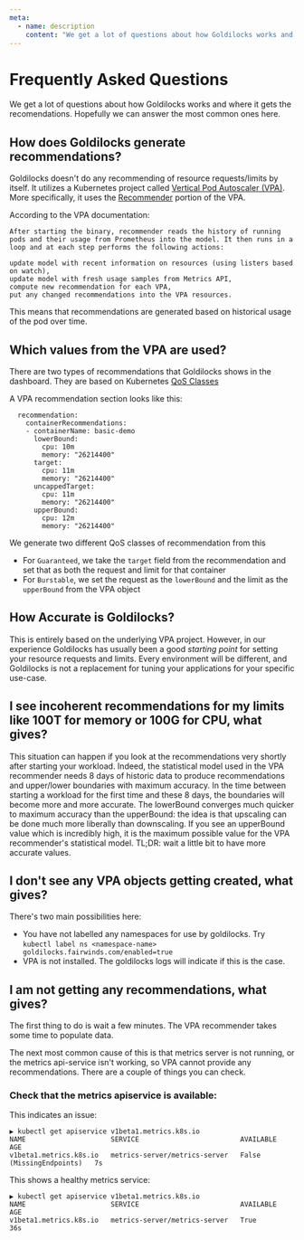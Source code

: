 ```yaml
---
meta:
  - name: description
    content: "We get a lot of questions about how Goldilocks works and where it gets the recomendations. Hopefully we can answer the most common ones here"
---
```

# Frequently Asked Questions

We get a lot of questions about how Goldilocks works and where it gets the recomendations. Hopefully we can answer the most common ones here.

## How does Goldilocks generate recommendations?

Goldilocks doesn't do any recommending of resource requests/limits by itself. It utilizes a Kubernetes project called [Vertical Pod Autoscaler (VPA)](https://github.com/kubernetes/autoscaler/tree/master/vertical-pod-autoscaler). More specifically, it uses the [Recommender](https://github.com/kubernetes/autoscaler/blob/master/vertical-pod-autoscaler/pkg/recommender/README.md) portion of the VPA.

According to the VPA documentation:

```
After starting the binary, recommender reads the history of running pods and their usage from Prometheus into the model. It then runs in a loop and at each step performs the following actions:

update model with recent information on resources (using listers based on watch),
update model with fresh usage samples from Metrics API,
compute new recommendation for each VPA,
put any changed recommendations into the VPA resources.
```

This means that recommendations are generated based on historical usage of the pod over time.

## Which values from the VPA are used?

There are two types of recommendations that Goldilocks shows in the dashboard. They are based on Kubernetes [QoS Classes](https://kubernetes.io/docs/tasks/configure-pod-container/quality-service-pod/)

A VPA recommendation section looks like this:

```
  recommendation:
    containerRecommendations:
    - containerName: basic-demo
      lowerBound:
        cpu: 10m
        memory: "26214400"
      target:
        cpu: 11m
        memory: "26214400"
      uncappedTarget:
        cpu: 11m
        memory: "26214400"
      upperBound:
        cpu: 12m
        memory: "26214400"
```

We generate two different QoS classes of recommendation from this

* For `Guaranteed`, we take the `target` field from the recommendation and set that as both the request and limit for that container
* For `Burstable`, we set the request as the `lowerBound` and the limit as the `upperBound` from the VPA object

## How Accurate is Goldilocks?

This is entirely based on the underlying VPA project. However, in our experience Goldilocks has usually been a good _starting point_ for setting your resource requests and limits. Every environment will be different, and Goldilocks is not a replacement for tuning your applications for your specific use-case.

## I see incoherent recommendations for my limits like 100T for memory or 100G for CPU, what gives?

This situation can happen if you look at the recommendations very shortly after starting your workload.
Indeed, the statistical model used in the VPA recommender needs 8 days of historic data to produce recommendations and upper/lower boundaries with maximum accuracy. In the time between starting a workload for the first time and these 8 days, the boundaries will become more and more accurate. The lowerBound converges much quicker to maximum accuracy than the upperBound: the idea is that upscaling can be done much more liberally than downscaling. 
If you see an upperBound value which is incredibly high, it is the maximum possible value for the VPA recommender's statistical model.
TL;DR: wait a little bit to have more accurate values.

## I don't see any VPA objects getting created, what gives?

There's two main possibilities here:

* You have not labelled any namespaces for use by goldilocks. Try `kubectl label ns <namespace-name> goldilocks.fairwinds.com/enabled=true`
* VPA is not installed. The goldilocks logs will indicate if this is the case.

## I am not getting any recommendations, what gives?

The first thing to do is wait a few minutes. The VPA recommender takes some time to populate data.

The next most common cause of this is that metrics server is not running, or the metrics api-service isn't working, so VPA cannot provide any recommendations. There are a couple of things you can check.

### Check that the metrics apiservice is available:

This indicates an issue:
```
▶ kubectl get apiservice v1beta1.metrics.k8s.io
NAME                     SERVICE                         AVAILABLE                  AGE
v1beta1.metrics.k8s.io   metrics-server/metrics-server   False (MissingEndpoints)   7s
```

This shows a healthy metrics service:
```
▶ kubectl get apiservice v1beta1.metrics.k8s.io
NAME                     SERVICE                         AVAILABLE   AGE
v1beta1.metrics.k8s.io   metrics-server/metrics-server   True        36s
```
